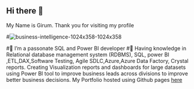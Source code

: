## Hi there 👋
My Name is Girum. Thank you for visiting my profile 

#![business-intelligence-1024x358-1024x358](https://user-images.githubusercontent.com/73087775/108652825-e5c9bb00-7479-11eb-9270-a3b4f294e4e8.jpg)

#🔭 I’m a passonate SQL and Power BI developer 
#🌱 Having knowledge in Relational database management system (RDBMS), SQL, power BI ,ETL,DAX,Software Testing, Agile SDLC,Azure,Azure Data Factory, Crystal reports.
 Creating Visualization reports and dashboards for large datasets using Power BI tool to improve business leads across divisions to improve better business decisions.
 My Portfolio hosted using Github pages [here](https://ggithub2020.github.io/www.girumbi.com/)







